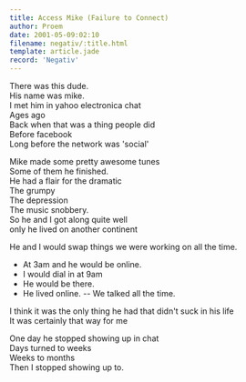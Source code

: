 ```yaml
---
title: Access Mike (Failure to Connect)
author: Proem
date: 2001-05-09:02:10
filename: negativ/:title.html
template: article.jade
record: 'Negativ'
---	
```

There was this dude.  
His name was mike.  
I met him in yahoo electronica chat  
Ages ago  
Back when that was a thing people did  
Before facebook  
Long before the network was 'social'

Mike made some pretty awesome tunes  
Some of them he finished.  
He had a flair for the dramatic  
The grumpy  
The depression  
The music snobbery.  
So he and I got along quite well  
only he lived on another continent

He and I would swap things we were working on all the time.

- At 3am and he would be online.  
- I would dial in at 9am
- He would be there.
- He lived online.
-- We talked all the time.

I think it was the only thing he had that didn't suck in his life  
It was certainly that way for me

One day he stopped showing up in chat  
Days turned to weeks  
Weeks to months  
Then I stopped showing up to.  
